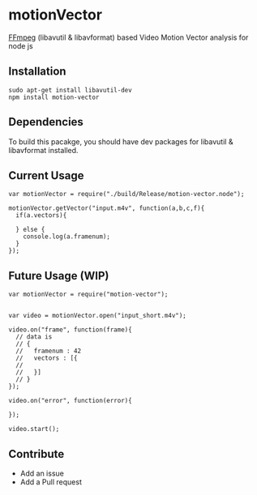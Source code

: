 # motionVector

[FFmpeg](https://ffmpeg.org) (libavutil & libavformat) based Video Motion Vector analysis for node js

## Installation

```
sudo apt-get install libavutil-dev
npm install motion-vector
```
## Dependencies

To build this pacakge, you should have dev packages for libavutil & libavformat installed.

## Current Usage

```node
var motionVector = require("./build/Release/motion-vector.node");

motionVector.getVector("input.m4v", function(a,b,c,f){
  if(a.vectors){

  } else {
    console.log(a.framenum);
  }
});
```
## Future Usage (WIP)

```node
var motionVector = require("motion-vector");


var video = motionVector.open("input_short.m4v");

video.on("frame", function(frame){
  // data is
  // {
  //   framenum : 42
  //   vectors : [{
  //      
  //   }]
  // }
});

video.on("error", function(error){

});

video.start();

```

## Contribute

* Add an issue
* Add a Pull request
